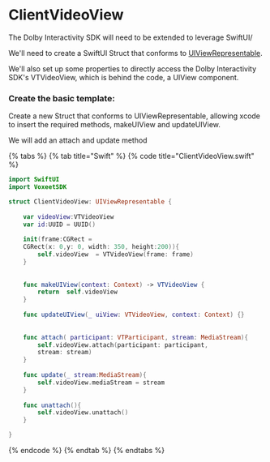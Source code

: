# ClientVideoView

The Dolby Interactivity SDK will need to be extended to leverage SwiftUI/

We'll need to create a SwiftUI Struct that conforms to [UIViewRepresentable](https://www.hackingwithswift.com/quick-start/swiftui/how-to-wrap-a-custom-uiview-for-swiftui).&#x20;

We'll also set up some properties to directly access the Dolby Interactivity SDK's VTVideoView, which is behind the code, a UIView component.

### Create the basic template:

Create a new Struct that conforms to UIViewRepresentable, allowing xcode to insert the required methods, makeUIView and updateUIView.

We will add an attach and update method&#x20;

{% tabs %}
{% tab title="Swift" %}
{% code title="ClientVideoView.swift" %}
```swift
import SwiftUI
import VoxeetSDK

struct ClientVideoView: UIViewRepresentable {
    
    var videoView:VTVideoView
    var id:UUID = UUID()
    
    init(frame:CGRect =  
    CGRect(x: 0,y: 0, width: 350, height:200)){
        self.videoView  = VTVideoView(frame: frame)
    }
    
    
    func makeUIView(context: Context) -> VTVideoView {
        return  self.videoView
    }
    
    func updateUIView(_ uiView: VTVideoView, context: Context) {}
    
    
    func attach( participant: VTParticipant, stream: MediaStream){
        self.videoView.attach(participant: participant, 
        stream: stream)
    }
    
    func update(_ stream:MediaStream){
        self.videoView.mediaStream = stream
    }
    
    func unattach(){
        self.videoView.unattach()
    }

}

```
{% endcode %}
{% endtab %}
{% endtabs %}
